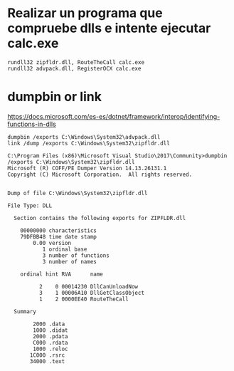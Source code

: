 # Realizar un programa que compruebe dlls e intente ejecutar calc.exe
```MS-DOS
rundll32 zipfldr.dll, RouteTheCall calc.exe
rundll32 advpack.dll, RegisterOCX calc.exe
```

# dumpbin or link
https://docs.microsoft.com/es-es/dotnet/framework/interop/identifying-functions-in-dlls

```MS-DOS
dumpbin /exports C:\Windows\System32\advpack.dll
link /dump /exports C:\Windows\System32\zipfldr.dll
```

```MS-DOS
C:\Program Files (x86)\Microsoft Visual Studio\2017\Community>dumpbin /exports C:\Windows\System32\zipfldr.dll
Microsoft (R) COFF/PE Dumper Version 14.13.26131.1
Copyright (C) Microsoft Corporation.  All rights reserved.


Dump of file C:\Windows\System32\zipfldr.dll

File Type: DLL

  Section contains the following exports for ZIPFLDR.dll

    00000000 characteristics
    79DFBB48 time date stamp
        0.00 version
           1 ordinal base
           3 number of functions
           3 number of names

    ordinal hint RVA      name

          2    0 00014230 DllCanUnloadNow
          3    1 00006A10 DllGetClassObject
          1    2 0000EE40 RouteTheCall

  Summary

        2000 .data
        1000 .didat
        2000 .pdata
        C000 .rdata
        1000 .reloc
       1C000 .rsrc
       34000 .text
```
